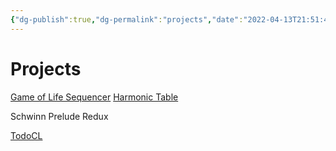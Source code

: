 ```yaml
---
{"dg-publish":true,"dg-permalink":"projects","date":"2022-04-13T21:51:46-04:00","lastmod":"2022-04-20T14:26:35-04:00","permalink":"/projects/","dgHomeLink":true,"dgPassFrontmatter":true}
---
```


# Projects
[Game of Life Sequencer](https://github.com/gmuller/golsequencer)
[Harmonic Table](https://github.com/gmuller/harmonictable)

Schwinn Prelude Redux

[TodoCL](https://github.com/gmuller/todo-cl)

